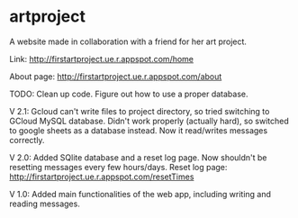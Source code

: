 # artproject

A website made in collaboration with a friend for her art project. 

Link: http://firstartproject.ue.r.appspot.com/home

About page: http://firstartproject.ue.r.appspot.com/about



TODO: Clean up code. Figure out how to use a proper database.

V 2.1:
Gcloud can't write files to project directory, so tried switching to GCloud MySQL database. Didn't work properly (actually hard), so switched to google sheets as a database instead. Now it read/writes messages correctly. 

V 2.0: 
Added SQlite database and a reset log page. Now shouldn't be resetting messages every few hours/days. 
Reset log page: http://firstartproject.ue.r.appspot.com/resetTimes


V 1.0: 
Added main functionalities of the web app, including writing and reading messages.
